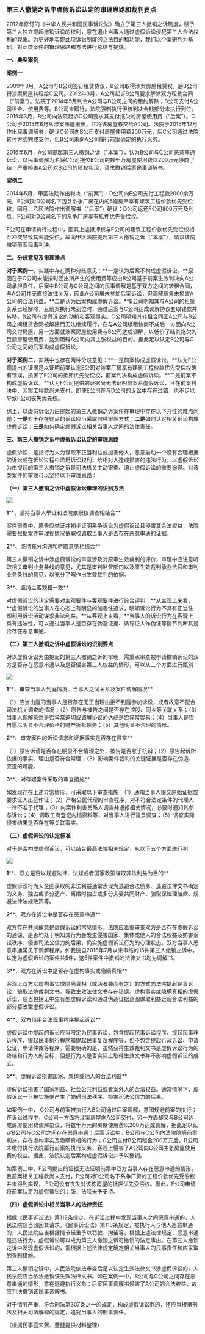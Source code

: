 ### **第三人撤销之诉中虚假诉讼认定的审理思路和裁判要点**

2012年修订的《中华人民共和国民事诉讼法》确立了第三人撤销之诉制度，赋予第三人独立提起撤销诉讼的权利，意在遏止当事人通过虚假诉讼侵犯第三人合法权利的现象。为更好地实现此项诉讼制度的立法目的和功能，我们以个案研判为基础，对此类案件的审理思路和方法进行总结与提炼。

**一、典型案例**

**案例一**

2009年3月，A公司与B公司签订租赁协议，B公司取得涉案房屋租赁权。后B公司将涉案房屋转租给C公司。2012年3月，A公司起诉B公司要求解除双方租赁合同（“前案”）。法院于2014年5月判令A公司与B公司之间的租约解除；B公司支付A公司租金、使用费等。B公司未履行，法院强制执行但该判决金钱部分未执行到位。2015年3月，B公司向法院起诉C公司要求其支付拖欠的房屋使用费（“后案”）。C公司于2015年6月从涉案房屋搬出，并将该房屋移交给A公司。法院于2015年12月作出民事调解书，确认C公司向B公司支付房屋使用费200万元，后C公司通过法院转付方式完成支付，但B公司未向A公司履行前案确定的执行义务。

2016年6月，A公司提起第三人撤销之诉（“本案”），认为B公司与C公司恶意串通诉讼，以民事调解为名将C公司拖欠B公司的数千万房屋使用费以200万元协商了结，严重损害A公司对B公司的债权实现，请求撤销后案民事调解书。

**案例二**

2014年5月，甲区法院作出判决（“前案”）：D公司向E公司支付工程款2000余万元，E公司对D公司名下包含系争厂房在内的5幢房产享有建筑工程价款优先受偿权。同月，乙区法院作出调解书（“后案”）确认：D公司返还F公司800万元及利息，F公司对D公司名下的系争厂房享有抵押优先受偿权。

F公司在申请执行过程中，因其上述抵押权与E公司的建筑工程价款优先受偿权相互冲突导致其未能受偿，故向甲区法院提起第三人撤销之诉（“本案”），请求该院撤销前案民事判决。

**二、分歧意见及审理难点**

**对于案例一**，实践中存在两种分歧意见：**一是认为后案不构成虚假诉讼。**原因在于C公司未能按时迁出所产生的使用费等应由B公司基于前案生效判决向A公司承担责任。后案中B公司与C公司之间的民事调解是基于双方之间的转租合同，与A公司并无直接法律关系，因此A公司虽未参加后案诉讼，但调解结果未损害A公司的合法利益。**二是认为后案构成虚假诉讼。**B公司明知其与A公司的租赁关系已经解除，且前案执行未到位时，通过后案与C公司达成调解协议套取钱款并转移，B公司有虚假诉讼的动机和客观事实。C公司明知其转租合同因A公司与B公司之间租赁合同被解除而无法继续履行，在与A公司续租协商不成后一方面向A公司交付房屋，另一方面就涉案房屋使用费与B公司达成调解，以低价了结其拖欠的巨额房屋使用费，达到阻碍A公司向其主张权益的目的。据此足以认定B公司与C公司之间的后案构成虚假诉讼。

**对于案例二**，实践中也存在两种分歧意见：**一是前案构成虚假诉讼。**认为F公司提出的证据足以证明前案认定E公司对涉案厂房享有建筑工程价款优先受偿权确有错误，损害了F公司的抵押优先受偿权，前案判决构成虚假诉讼。**二是前案不构成虚假诉讼。**认为F公司提供的证据尚无法证明前案系虚假诉讼，且在前案判决中，涉案工程款尚未支付，即使E公司在与D公司的诉讼中存在过错，也不足以导致F公司丧失优先权。

综上，以虚假诉讼为由提起的第三人撤销之诉案件在审理中存在以下共性的难点问题：**一是**对于存在疑点的诉讼应当采取何种审理方式；**二是**如何认定相关诉讼构成虚假诉讼；**三是**如何确定虚假诉讼相关当事人之间的法律责任。

**三、第三人撤销之诉中虚假诉讼认定的审理思路**

虚假诉讼，是指行为人为谋取不正当利益或加害他人，恶意启动一个没有合理根据的诉讼或在诉讼过程中滥用诉讼权利，给相对人造成损害的违法行为。以虚假诉讼为由提起的第三人撤销之诉是司法机关主动审查、遏止虚假诉讼的重要途径。对该类案件的审理可以坚持以下审理思路：

**（一）第三人撤销之诉中虚假诉讼审理的识别方法**

![](assets/image002-1709637076153-1.jpg)

**1****、坚持当事人举证和法院依职权调查相结合**

案件审查中，原告应举证并初步证明系争诉讼为虚假诉讼且侵害其合法权益，法院需要根据案件审理视情况依职权调取当事人是否存在恶意串通的证据。

**2****、坚持充分沟通和听取意见相结合**

第三人撤销之诉中涉虚假诉讼的审查涉及对原审生效裁判的评价，审理中应注意听取相关审判业务条线的意见，尤其是审判监督部门以及原生效裁判承办法官和审判业务条线的意见，以充分了解作出生效裁判的依据。

**3****、坚持主客观相一致**

对虚假诉讼的认定需要对主观要件与客观要件进行综合评判：**从主观上来看，**虚假诉讼的当事人在心态上有明显的加害性追求，明知诉讼行为不具有正当性却利用诉讼活动谋求非法利益。**从客观上来看，**当事人的诉讼行为在客观上具有违法性，可以通过当事人是否存在伪造证据、诱导证人作伪证等情节判断其是否存在恶意串通。

**（二）第三人撤销之诉中虚假诉讼的识别要点**

对以虚假诉讼为由提起的第三人撤销之诉的审理，需重点审查被申请撤销诉讼的双方是否存在恶意串通以及是否侵害第三人权益的情形，可以从三个方面进行甄别：

![](assets/image004-1709637076154-3.jpg)

**1****、审查当事人到庭情况、当事人之间关系及案件调解情况**

（1）应当出庭的当事人是否存在无正当理由拒不到庭参加诉讼，或者故意不配合司法机关调查的情况；（2）原告与被告之间是否存在控股、同乡等关联关系；（3）当事人调解意愿是否异常迫切或调解协议的达成是否异常容易；（4）当事人是否自愿以明显不合理价格的财产折抵债务；（5）其他明显不合理的情形。

**2****、审查案件的诉讼请求和证据事实是否存在异常**

（1）原告诉请是否存在明显不合情理之处，被告是否怠于抗辩；（2）原告起诉所依据的事实、理由是否符合常理；（3）影响案件裁判的关键证据是否存在伪造、变造的可能。

**3****、对存疑案件采取的审查措施**

如发现存在上述异常情形，可采取以下审查措施：（1）通知当事人提交原始证据或要求证人出庭作证；（2）严格公民代理的审查程序，对不符合法定条件的代理人一律不准予代理；（3）向案件利害关系人调查并通报相关情况，必要时通知其参与诉讼；（4）调取工商登记内档资料等，对当事人进行背景调查；（5）调查实际侵害结果是否存在等关联事实。

**（三）虚假诉讼的认定标准**

对于是否构成虚假诉讼，可以结合最高法院相关规定，从以下五个方面进行判

![](assets/image006-1709637076155-5.jpg)

**1****、双方是否以规避法律、法规或者国家政策谋取非法利益为目的**

虚假诉讼行为人企图获取的非法利益通常表现为逃避合法债务、逃避法律文书确定的义务、独占或多分遗产、离婚时独占或多分夫妻共同财产、骗取保险理赔款、规避法律法规政策等。

**2****、双方在诉讼中是否存在恶意串通**

双方存在共同故意是虚假诉讼的常见情形。法院应着重审查双方是否存在虚假诉讼的通谋，是否均处于明知其行为会发生侵害国家、集体或他人的合法权益及妨害诉讼秩序、侵害司法公信力的后果，仍实施虚假诉讼行为的心理状态。双方当事人恶意串通常见于调解程序，如我院自2016年7月以来审结的15件第三人撤销之诉中，认定为虚假诉讼的案件共5件，这5件案件中撤销的法律文书均为调解书。

**3****、双方在诉讼中是否存在虚构事实或隐瞒真相**

客观上双方以虚构事实或隐瞒真相（或两者兼而有之）的方式向法院提起民事诉讼，骗取法院裁判文书，导致生效法律文书存在错误。虚构事实或隐瞒真相的虚假诉讼，应当包括无中生有型虚假诉讼和通过伪造证据企图谋取利益远超合法利益的部分篡改型虚假诉讼。

**4****、双方借用合法民事程序提起诉讼**

虚假诉讼中提起的诉讼应当限定为民事诉讼，包含提起民事诉讼程序、提起民事非诉程序、提起民事执行程序和提起民事复议程序等，但不包含提起行政诉讼、申请公证、申请仲裁等程序。需要明确的是，虽然获得生效裁判文书是虚假诉讼行为的终端和行为人的目标，但是行为人是否实际上取得生效文书并不影响虚假诉讼的成立。

**5****、虚假诉讼损害国家、集体或他人的合法利益**

虚假诉讼损害了国家利益、社会公共利益或者案外人的合法权益。通常情况下，虚假诉讼一旦被实施便产生了妨碍司法秩序、损害司法公信力的后果。

如案例一中， C公司与前案被执行人B公司通过后案调解，意图规避前案的执行；在诉讼过程中，C公司一方面将涉案房屋向A公司交付，另一方面却又与B公司达成房屋使用费调解协议，将数千万元的房屋使用费以200万达成调解，据此足以认定B公司与C公司之间存在恶意串通；后案诉讼中，B公司与C公司向法院隐瞒前案判决，存在虚构事实及隐瞒真相的行为；C公司支付B公司租金200万元后，B公司未缴付执行法院履行前案的执行义务，客观上侵害了A公司向C公司主张房屋使用费的权益。据此，法院认定后案构成虚假诉讼并予以撤销。

如案例二中，F公司提出的证据无法证明前案中双方当事人存在恶意串通的情形，且前案相关工程款尚未支付，E公司对D公司名下系争厂房的工程价款优先受偿权并未得到实现， F公司没有丧失对该栋房屋的抵押优先受偿权。据此，F公司申请将前案认定为虚假诉讼的主张，法院未予支持。

**（四）虚假诉讼中相关当事人的法律责任**

根据《民事诉讼法》第112条规定，在诉讼过程中发现当事人之间恶意串通的，人民法院应当驳回其请求。《民事诉讼法》第113条规定，被执行人与他人恶意串通的，人民法院应当根据情节轻重予以罚款、拘留等。根据上述法律规定，恶意串通是违法行为，虚假诉讼可以成为第三人撤销之诉可撤销的法定事由。在第三人撤销之诉中发现虚假诉讼的，需根据上述法律规定确定相关当事人的民事责任和应采取的强制措施。

第三人撤销之诉中，人民法院依法审查后足以认定生效法律文书涉虚假诉讼的，人民法院应当依法撤销该生效法律文书。如在案例一中，B公司与C公司之间存在恶意串通的情形，意在逃避执行义务；后案民事调解书侵害了A公司的合法权益，故应判决撤销该民事调解书。

对于情节严重，符合刑法第307条之一的规定，构成虚假诉讼罪的，还应当根据刑法及相关司法解释的规定，追究当事人的刑事责任。

（根据民事庭宋贇、董健提供材料整理）